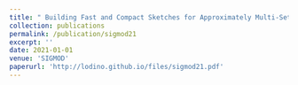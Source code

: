 ```yaml
---
title: " Building Fast and Compact Sketches for Approximately Multi-Set Multi-Membership Querying."
collection: publications
permalink: /publication/sigmod21
excerpt: ''
date: 2021-01-01
venue: 'SIGMOD'
paperurl: 'http://lodino.github.io/files/sigmod21.pdf'
---
```

<!-- [Download paper here](http://lodino.github.io/files/sigmod21.pdf) -->